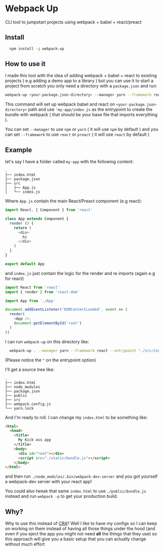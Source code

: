 # Webpack Up

CLI tool to jumpstart projects using webpack + babel + react/preact

## Install

```bash
  npm install -g webpack-up
```

## How to use it

I made this tool with the idea of adding webpack + babel + react to existing projects ( e.g adding a demo app to a library ) but you can use it to start a project from scratch you only need a directory with a `package.json` and run:

```bash
webpack-up <your-package.json-directory> --manager yarn --framework react --entrypoint 'my-app/index.js'
```

This command will set up webpack babel and react on `<your-package.json-directory>` path and use `'my-app/index.js` as the entrypoint to create the bundle with webpack ( that should be your base file that imports everything ).

You can set `--manager` to use `npm` or `yarn` ( it will use `npm` by default ) and you can set `--framework` to use `react` or `preact` ( it will use `react` by default )

## Example

let's say I have a folder called `my-app` with the following content:

```
.
├── index.html
├── package.json
├── src
│   ├── App.js
│   └── index.js
```

Where `App.js` contain the main React/Preact component (e.g react):

```javascript
import React, { Component } from 'react'

class App extends Component {
  render () {
    return (
      <div>
        hi
      </div>
    )
  }
}

export default App
```

and `index.js` just contain the logic for the render and re imports (again e.g for react)

```javascript
import React from 'react'
import { render } from 'react-dom'

import App from './App'

document.addEventListener('DOMContentLoaded', event => (
  render(
    <App />,
    document.getElementById('root')
  )
))
```

I can run `webpack-up` on this directory like:

```bash
  webpack-up . --manager yarn --framework react --entrypoint "./src/index.js"
```

(Please notice the `"` on the entrypoint option)

I'll get a source tree like:

```
.
├── index.html
├── node_modules
├── package.json
├── public
├── src
├── webpack.config.js
└── yarn.lock
```

And I'm ready to roll. I can change my `index.html` to be something like:

```html
<html>
  <head>
    <title>
      My Kick ass app
    </title>
    <body>
      <div id="root"></div>
      <script src="./static/bundle.js"></script>
    </body>
</html>

```

and then run `./node_modules/.bin/webpack-dev-server` and you got yourself a webpack-dev server with your react app!

You could also tweak that same `index.html` to use `./public/bundle.js` instead and run `webpack -p` to get your production build.

## Why?

Why to use this instead of [CRA](https://github.com/facebookincubator/create-react-app)? Well I like to have my configs so I can keep on working on them instead of having all those things under the hood (and even if you eject the app you might not need **all** the things that they use) so this approach will give you a basic setup that you can actually change without much effort
